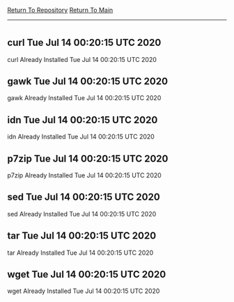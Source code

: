 [Return To Repository](https://github.com/deathbybandaid/piholeparser/)
[Return To Main](https://github.com/deathbybandaid/piholeparser/blob/master/RecentRunLogs/Mainlog.md)
____________________________________
# 
## curl Tue Jul 14 00:20:15 UTC 2020
curl Already Installed Tue Jul 14 00:20:15 UTC 2020
## gawk Tue Jul 14 00:20:15 UTC 2020
gawk Already Installed Tue Jul 14 00:20:15 UTC 2020
## idn Tue Jul 14 00:20:15 UTC 2020
idn Already Installed Tue Jul 14 00:20:15 UTC 2020
## p7zip Tue Jul 14 00:20:15 UTC 2020
p7zip Already Installed Tue Jul 14 00:20:15 UTC 2020
## sed Tue Jul 14 00:20:15 UTC 2020
sed Already Installed Tue Jul 14 00:20:15 UTC 2020
## tar Tue Jul 14 00:20:15 UTC 2020
tar Already Installed Tue Jul 14 00:20:15 UTC 2020
## wget Tue Jul 14 00:20:15 UTC 2020
wget Already Installed Tue Jul 14 00:20:15 UTC 2020
